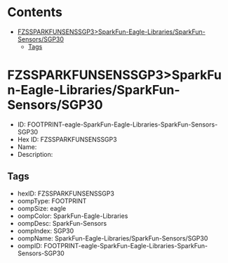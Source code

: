 



Contents
========

* [FZSSPARKFUNSENSSGP3>SparkFun-Eagle-Libraries/SparkFun-Sensors/SGP30](#fzssparkfunsenssgp3sparkfun-eagle-librariessparkfun-sensorssgp30)
	* [Tags](#tags)

# FZSSPARKFUNSENSSGP3>SparkFun-Eagle-Libraries/SparkFun-Sensors/SGP30

- ID: FOOTPRINT-eagle-SparkFun-Eagle-Libraries-SparkFun-Sensors-SGP30
- Hex ID: FZSSPARKFUNSENSSGP3
- Name: 
- Description: 

## Tags

- hexID: FZSSPARKFUNSENSSGP3
- oompType: FOOTPRINT
- oompSize: eagle
- oompColor: SparkFun-Eagle-Libraries
- oompDesc: SparkFun-Sensors
- oompIndex: SGP30
- oompName: SparkFun-Eagle-Libraries/SparkFun-Sensors/SGP30
- oompID: FOOTPRINT-eagle-SparkFun-Eagle-Libraries-SparkFun-Sensors-SGP30
